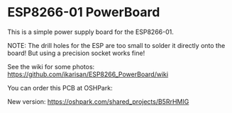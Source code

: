 # ESP8266-01 PowerBoard

This is a simple power supply board for the ESP8266-01.

NOTE: The drill holes for the ESP are too small to solder it directly onto the board!
But using a precision socket works fine! 

See the wiki for some photos:
https://github.com/ikarisan/ESP8266_PowerBoard/wiki

You can order this PCB at OSHPark:

New version:
https://oshpark.com/shared_projects/B5RrHMIG
